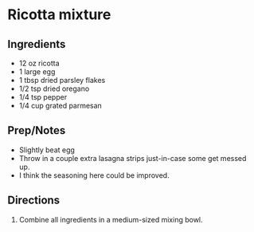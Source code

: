 Ricotta mixture
===============

Ingredients
-----------
* 12 oz ricotta
* 1 large egg
* 1 tbsp dried parsley flakes
* 1/2 tsp dried oregano
* 1/4 tsp pepper
* 1/4 cup grated parmesan

Prep/Notes
----------
* Slightly beat egg
* Throw in a couple extra lasagna strips just-in-case some get messed up.
* I think the seasoning here could be improved.

Directions
----------
1. Combine all ingredients in a medium-sized mixing bowl.
